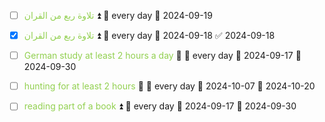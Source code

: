 - [ ] <span style="color:rgb(146, 208, 80)">تلاوة ربع من القران</span> ⏫ 🔁 every day 🛫 2024-09-19
- [x] <span style="color:rgb(146, 208, 80)">تلاوة ربع من القران</span> ⏫ 🔁 every day 🛫 2024-09-18 ✅ 2024-09-18
















- [ ] <span style="color:rgb(146, 208, 80)">German study at least  2 hours a day</span> 🔺 🔁 every day 🛫 2024-09-17 📅 2024-09-30




















- [ ] <span style="color:rgb(146, 208, 80)">hunting for at least 2 hours </span> 🔺 🔁 every day 🛫 2024-10-07 📅 2024-10-20

















- [ ] <span style="color:rgb(146, 208, 80)">reading part of a book</span> ⏫ 🔁 every day 🛫 2024-09-17 📅 2024-09-30













